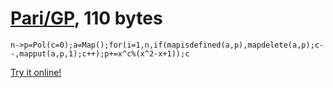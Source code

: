 # [Pari/GP], 110 bytes

    n->p=Pol(c=0);a=Map();for(i=1,n,if(mapisdefined(a,p),mapdelete(a,p);c--,mapput(a,p,1);c++);p+=x^c%(x^2-x+1));c

[Try it online!][TIO-kwrpmb5u]

[Pari/GP]: http://pari.math.u-bordeaux.fr/
[TIO-kwrpmb5u]: https://tio.run/##HcxLCgMhEEXRrTgJVKFC21Op7CCQFTSInyB07MIYcPdGM3iDewaPXc36xSMJGkXfmZ7XCZ42tI4ejgFtuipkMqqonODtOH9CTLnEAE4xqikhnrHFf1qv9SL@ttXKTJESLUvqh79BP3bdpcHJYx0XQWJTYp/jmkuDBAURxw8 "Pari/GP – Try It Online"